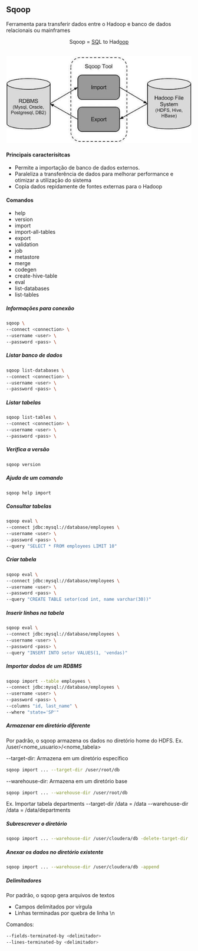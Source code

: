 ## Sqoop

Ferramenta para transferir dados entre o Hadoop e banco de dados relacionais ou mainframes

<center> Sqoop = <u>SQ</u>L to Had<u>oop</u> </center>

<br>

[<img src="../images/sqoop.jpg">](https://bigdatagear.wordpress.com/learning/)

#### Principais caracterísitcas 
- Permite a importação de banco de dados externos.
- Paraleliza a transferência de dados para melhorar performance e otimizar a utilização do sistema
- Copia dados repidamente de fontes externas para o Hadoop

#### Comandos

- help
- version
- import
- import-all-tables
- export
- validation
- job
- metastore
- merge
- codegen
- create-hive-table
- eval
- list-databases
- list-tables

##### Informações para conexão

```bash
sqoop \
--connect <connection> \
--username <user> \
--password <pass> \
```

##### Listar banco de dados

```bash
sqoop list-databases \
--connect <connection> \
--username <user> \
--password <pass> \
```

##### Listar tabelas

```bash
sqoop list-tables \
--connect <connection> \
--username <user> \
--password <pass> \
```


##### Verifica a versão

```bash
sqoop version
```

##### Ajuda de um comando

```bash
sqoop help import
```

##### Consultar tabelas

```bash
sqoop eval \
--connect jdbc:mysql://database/employees \
--username <user> \
--password <pass> \
--query "SELECT * FROM employees LIMIT 10"
```

##### Criar tabela

```bash
sqoop eval \
--connect jdbc:mysql://database/employees \
--username <user> \
--password <pass> \
--query "CREATE TABLE setor(cod int, name varchar(30))"
```

##### Inserir linhas na tabela

```bash
sqoop eval \
--connect jdbc:mysql://database/employees \
--username <user> \
--password <pass> \
--query "INSERT INTO setor VALUES(1, 'vendas)"
```

##### Importar dados de um RDBMS

```bash
sqoop import --table employees \
--connect jdbc:mysql://database/employees \
--username <user> \
--password <pass> \
--columns "id, last_name" \
--where "state='SP'"
```

##### Armazenar em diretório diferente 

Por padrão, o sqoop armazena os dados no diretório home do HDFS.
Ex. /user/<nome_usuario>/<nome_tabela>

--target-dir: Armazena em um diretório específico

```bash
sqoop import ... --target-dir /user/root/db
```

--warehouse-dir: Armazena em um diretório base

```bash
sqoop import ... --warehouse-dir /user/root/db
```

Ex. Importar tabela departments
--target-dir /data = /data
--warehouse-dir /data = /data/departments

##### Subrescrever o diretório

```bash
sqoop import ... --warehouse-dir /user/cloudera/db -delete-target-dir
```

##### Anexar os dados no diretório existente

```bash
sqoop import ... --warehouse-dir /user/cloudera/db -append
```

##### Delimitadores

Por padrão, o sqoop gera arquivos de textos 
- Campos delimitados por vírgula
- Linhas terminadas por quebra de linha \n

Comandos:

```bash
--fields-terminated-by <delimitador>
--lines-terminated-by <delimitador>
```

